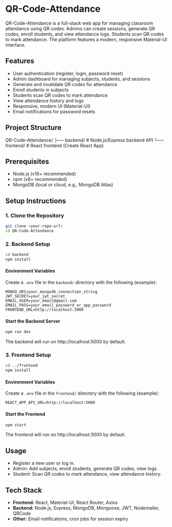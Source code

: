 # QR-Code-Attendance

QR-Code-Attendance is a full-stack web app for managing classroom attendance using QR codes. Admins can create sessions, generate QR codes, enroll students, and view attendance logs. Students scan QR codes to mark attendance. The platform features a modern, responsive Material-UI interface.

## Features
- User authentication (register, login, password reset)
- Admin dashboard for managing subjects, students, and sessions
- Generate and invalidate QR codes for attendance
- Enroll students in subjects
- Students scan QR codes to mark attendance
- View attendance history and logs
- Responsive, modern UI (Material-UI)
- Email notifications for password resets

## Project Structure
QR-Code-Attendance/
  ├── backend/      # Node.js/Express backend API
  └── frontend/     # React frontend (Create React App)

## Prerequisites
- Node.js (v16+ recommended)
- npm (v8+ recommended)
- MongoDB (local or cloud, e.g., MongoDB Atlas)

## Setup Instructions

### 1. Clone the Repository
```sh
git clone <your-repo-url>
cd QR-Code-Attendance
```

### 2. Backend Setup
```sh
cd backend
npm install
```

#### Environment Variables
Create a `.env` file in the `backend/` directory with the following (example):
```
MONGO_URI=your_mongodb_connection_string
JWT_SECRET=your_jwt_secret
EMAIL_USER=your_email@gmail.com
EMAIL_PASS=your_email_password_or_app_password
FRONTEND_URL=http://localhost:3000
```

#### Start the Backend Server
```sh
npm run dev
```
The backend will run on http://localhost:5000 by default.

### 3. Frontend Setup
```sh
cd ../frontend
npm install
```

#### Environment Variables
Create a `.env` file in the `frontend/` directory with the following (example):
```
REACT_APP_API_URL=http://localhost:5000
```

#### Start the Frontend
```sh
npm start
```
The frontend will run on http://localhost:3000 by default.

## Usage
- Register a new user or log in.
- Admin: Add subjects, enroll students, generate QR codes, view logs.
- Student: Scan QR codes to mark attendance, view attendance history.

## Tech Stack
- **Frontend:** React, Material-UI, React Router, Axios
- **Backend:** Node.js, Express, MongoDB, Mongoose, JWT, Nodemailer, QRCode
- **Other:** Email notifications, cron jobs for session expiry




